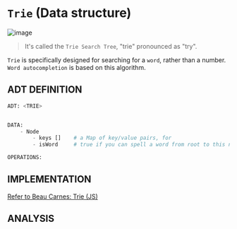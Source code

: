 # `Trie` (Data structure)

![image](https://user-images.githubusercontent.com/14041622/48760042-e0e89080-ecdf-11e8-80b9-b6b5b670495b.png)


> It's called the `Trie Search Tree`, "trie" pronounced as "try".

`Trie` is specifically designed for searching for a `word`, rather than a number.
`Word autocompletion` is based on this algorithm.

## ADT DEFINITION
```py
ADT: <TRIE>


DATA:
    - Node
        - keys []    # a Map of key/value pairs, for 
        - isWord     # true if you can spell a word from root to this node

OPERATIONS:

```

## IMPLEMENTATION

[Refer to Beau Carnes: Trie (JS)](https://codepen.io/beaucarnes/pen/mmBNBd?editors=0011)


## ANALYSIS


